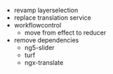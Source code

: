 - revamp layerselection
- replace translation service
- workflowcontrol
  - move from effect to reducer
- remove dependencies
  - ng5-slider
  - turf
  - ngx-translate